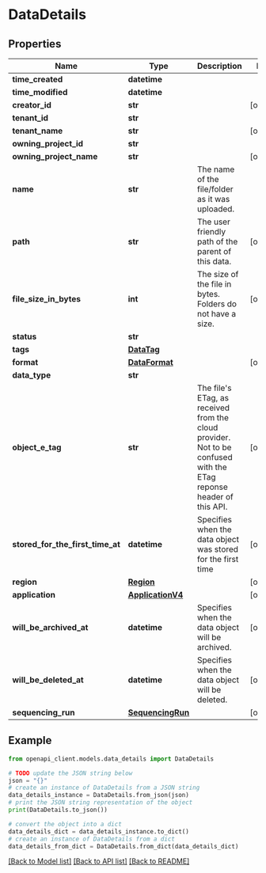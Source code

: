 # DataDetails


## Properties

Name | Type | Description | Notes
------------ | ------------- | ------------- | -------------
**time_created** | **datetime** |  | 
**time_modified** | **datetime** |  | 
**creator_id** | **str** |  | [optional] 
**tenant_id** | **str** |  | 
**tenant_name** | **str** |  | [optional] 
**owning_project_id** | **str** |  | 
**owning_project_name** | **str** |  | [optional] 
**name** | **str** | The name of the file/folder as it was uploaded. | 
**path** | **str** | The user friendly path of the parent of this data. | [optional] 
**file_size_in_bytes** | **int** | The size of the file in bytes. Folders do not have a size. | [optional] 
**status** | **str** |  | 
**tags** | [**DataTag**](DataTag.md) |  | 
**format** | [**DataFormat**](DataFormat.md) |  | [optional] 
**data_type** | **str** |  | 
**object_e_tag** | **str** | The file&#39;s ETag, as received from the cloud provider. Not to be confused with the ETag reponse header of this API. | [optional] 
**stored_for_the_first_time_at** | **datetime** | Specifies when the data object was stored for the first time | [optional] 
**region** | [**Region**](Region.md) |  | [optional] 
**application** | [**ApplicationV4**](ApplicationV4.md) |  | [optional] 
**will_be_archived_at** | **datetime** | Specifies when the data object will be archived. | [optional] 
**will_be_deleted_at** | **datetime** | Specifies when the data object will be deleted. | [optional] 
**sequencing_run** | [**SequencingRun**](SequencingRun.md) |  | [optional] 

## Example

```python
from openapi_client.models.data_details import DataDetails

# TODO update the JSON string below
json = "{}"
# create an instance of DataDetails from a JSON string
data_details_instance = DataDetails.from_json(json)
# print the JSON string representation of the object
print(DataDetails.to_json())

# convert the object into a dict
data_details_dict = data_details_instance.to_dict()
# create an instance of DataDetails from a dict
data_details_from_dict = DataDetails.from_dict(data_details_dict)
```
[[Back to Model list]](../README.md#documentation-for-models) [[Back to API list]](../README.md#documentation-for-api-endpoints) [[Back to README]](../README.md)


